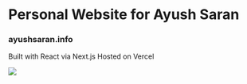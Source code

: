 # Personal Website for Ayush Saran

### ayushsaran.info

Built with React via Next.js
Hosted on Vercel

<img src="https://i.ibb.co/nDGschF/Screenshot-1.png" />
